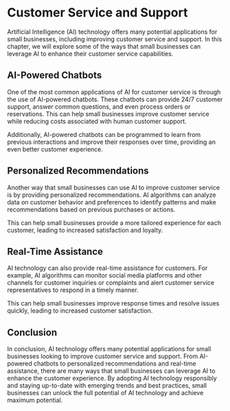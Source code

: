 Customer Service and Support
================================================================================

Artificial Intelligence (AI) technology offers many potential applications for small businesses, including improving customer service and support. In this chapter, we will explore some of the ways that small businesses can leverage AI to enhance their customer service capabilities.

AI-Powered Chatbots
-------------------

One of the most common applications of AI for customer service is through the use of AI-powered chatbots. These chatbots can provide 24/7 customer support, answer common questions, and even process orders or reservations. This can help small businesses improve customer service while reducing costs associated with human customer support.

Additionally, AI-powered chatbots can be programmed to learn from previous interactions and improve their responses over time, providing an even better customer experience.

Personalized Recommendations
----------------------------

Another way that small businesses can use AI to improve customer service is by providing personalized recommendations. AI algorithms can analyze data on customer behavior and preferences to identify patterns and make recommendations based on previous purchases or actions.

This can help small businesses provide a more tailored experience for each customer, leading to increased satisfaction and loyalty.

Real-Time Assistance
--------------------

AI technology can also provide real-time assistance for customers. For example, AI algorithms can monitor social media platforms and other channels for customer inquiries or complaints and alert customer service representatives to respond in a timely manner.

This can help small businesses improve response times and resolve issues quickly, leading to increased customer satisfaction.

Conclusion
----------

In conclusion, AI technology offers many potential applications for small businesses looking to improve customer service and support. From AI-powered chatbots to personalized recommendations and real-time assistance, there are many ways that small businesses can leverage AI to enhance the customer experience. By adopting AI technology responsibly and staying up-to-date with emerging trends and best practices, small businesses can unlock the full potential of AI technology and achieve maximum potential.
